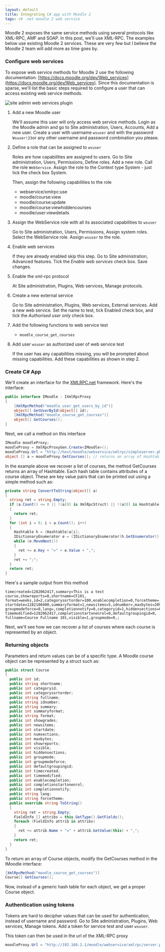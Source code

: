 ```yaml
---
layout: default
title: Integrating C# app with Moodle 2
tags: c# .net moodle 2 web service
---
```


Moodle 2 exposes the same service methods using several protocols like XML-RPC, AMF and SOAP. In this post, we'll use XML-RPC. The examples below use existing Moodle 2 services. These are very few but I believe the Moodle 2 team will add more as time goes by.

### Configure web services

To expose web service methods for Moodle 2 use the following documentation: [https://docs.moodle.org/dev/Web_services](https://docs.moodle.org/dev/Web_services). Since this documentation is sparse, we'll list the basic steps required to configure a user that can access existing web service methods.

![site admin web services plugin](http://delog.files.wordpress.com/2010/09/wsadmin1.jpg)

1. Add a new Moodle user

    We'll assume this user will only access web service methods. Login as the Moodle admin and go to Site administration, Users, Accounts, Add a new user. Create a user with username `wsuser` and with the password `Wsuser!23`or any other username and password combination you please.

2. Define a role that can be assigned to `wsuser`

    Roles are how capabilities are assigned to users. Go to Site administration, Users, Permissions, Define roles. Add a new role. Call the role `WebService`. Assign the role to the Context type System - just tick the check box System.

    Then, assign the following capabilities to the role

    * webservice/xmlrpc:use
    * moodle/course:view
    * moodle/course:update
    * moodle/course:viewhiddencourses
    * moodle/user:viewdetails

3. Assign the WebService role with all its associated capabilities to `wsuser`

    Go to Site administration, Users, Permissions, Assign system roles. Select the WebService role. Assign `wsuser` to the role.

4. Enable web services

    If they are already enabled skip this step. Go to Site administration, Advanced features. Tick the _Enable web services_ check box. Save changes.

5. Enable the xml-rpc protocol

    At Site administration, Plugins, Web services, Manage protocols.

6. Create a new external service

    Go to  Site administration, Plugins, Web services, External services. Add a new web service. Set the name to test, tick Enabled check box, and tick the _Authorised user only_ check box.

7. Add the following functions to web service test

    * `moodle_course_get_courses`

8. Add user `wsuser` as authorized user of web service test

    If the user has any capabilities missing, you will be prompted about missing capabilities. Add these capabilities as shown in step 2.

### Create C# App

We'll create an interface for the [XMLRPC.net](http://xml-rpc.net/) framework. Here's the interface:

```c#
public interface IMoodle : IXmlRpcProxy
{
    [XmlRpcMethod("moodle_user_get_users_by_id")]
    object[] GetUserById(object[] id);
    [XmlRpcMethod("moodle_course_get_courses")]
    object[] GetCourses();
}
```

Next, we call a method on this interface

```c#
IMoodle moodleProxy;
moodleProxy = XmlRpcProxyGen.Create<IMoodle>();
moodleProxy.Url = "http://host/moodle/webservice/xmlrpc/simpleserver.php?wsusername=wsuser&wspassword=Wsuser!23";
object [] a = moodleProxy.GetCourses(); // returns an array of Hashtable
```

In the example above we recover a list of courses, the method GetCourses returns an array of Hashtable. Each hash table contains attributes of a course object. These are key value pairs that can be printed out using a simple method such as:

```c#
private string ConvertToString(object[] a)
{
  string ret = string.Empty;
  if (a.Count() <= 0 || !(a[0] is XmlRpcStruct) || !(a[0] is Hashtable))
  {
    return ret;
  }
  for (int i = 0; i < a.Count(); i++)
  {
    Hashtable h = (Hashtable)a[i];
    IDictionaryEnumerator e = (IDictionaryEnumerator)h.GetEnumerator();
    while (e.MoveNext())
    {
      ret += e.Key + "=" + e.Value + ",";
    }
    ret += ";";
  }
  return ret;
}
```

Here's a sample output from this method

```text
timecreated=1282062417,summary=This is a test course,showreports=0,shortname=CF101,
format=weeks,id=2,categorysortorder=100,enablecompletion=0,forcetheme=,showgrades=1,
startdate=1282100400,summaryformat=1,newsitems=5,idnumber=,maxbytes=2097152,numsections=10,
groupmodeforce=0,lang=,completionnotify=0,categoryid=1,hiddensections=0,
timemodified=1282062417,completionstartonenrol=0,defaultgroupingid=0,
fullname=Course Fullname 101,visible=1,groupmode=0,;
```

Next, we'll see how we can recover a list of courses where each course is represented by an object.

### Returning objects

Parameters and return values can be of a specific type. A Moodle course object can be represented by a struct such as:

```c#
public struct Course
{
  public int id;
  public string shortname;
  public int categoryid;
  public int categorysortorder;
  public string fullname;
  public string idnumber;
  public string summary;
  public int summaryformat;
  public string format;
  public int showgrades;
  public int newsitems;
  public int startdate;
  public int numsections;
  public int maxbytes;
  public int showreports;
  public int visible;
  public int hiddensections;
  public int groupmode;
  public int groupmodeforce;
  public int defaultgroupingid;
  public int timecreated;
  public int timemodified;
  public int enablecompletion;
  public int completionstartonenrol;
  public int completionnotify;
  public string lang;
  public string forcetheme;
  public override string ToString()
  {
    string ret = string.Empty;
    FieldInfo [] attribs = this.GetType().GetFields();
    foreach (FieldInfo attrib in attribs)
    {
      ret += attrib.Name + "=" + attrib.GetValue(this) + ",";
    }
    return ret;
  }
}
```

To return an array of Course objects, modify the GetCourses method in the IMoodle interface:

```c#
[XmlRpcMethod("moodle_course_get_courses")]
Course[] GetCourses();
```

Now, instead of a generic hash table for each object, we get a proper Course object.

### Authentication using tokens

Tokens are hard to decipher values that can be used for authentication, instead of username and password. Go to Site administration, Plugins, Web services, Manage tokens. Add a token for service test and user `wsuser`.

This token can then be used in the url of the XML-RPC proxy

```c#
moodleProxy.Url = "http://192.168.2.1/moodle/webservice/xmlrpc/server.php?wstoken=7ab3284ee0b534b039728c0e945d9c71";
```
